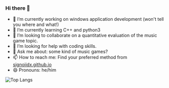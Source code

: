 ### Hi there 👋

- 🔭 I’m currently working on windows application development (won't tell you where and what!)
- 🌱 I’m currently learning C++ and python3
- 👯 I’m looking to collaborate on a quantitative evaluation of the music game topic.
- 🤔 I’m looking for help with coding skills.
- 💬 Ask me about: some kind of music games?
- 📫 How to reach me: Find your preferred method from [signoiidx.github.io](https://signoiidx.github.io)
- 😄 Pronouns: he/him

<!-- ![signoiidx's github stats](https://github-readme-stats.vercel.app/api?username=signoiidx&theme=monokai&show_icons=true) -->

![Top Langs](https://github-readme-stats.vercel.app/api/top-langs/?username=signoiidx&theme=dracula)
